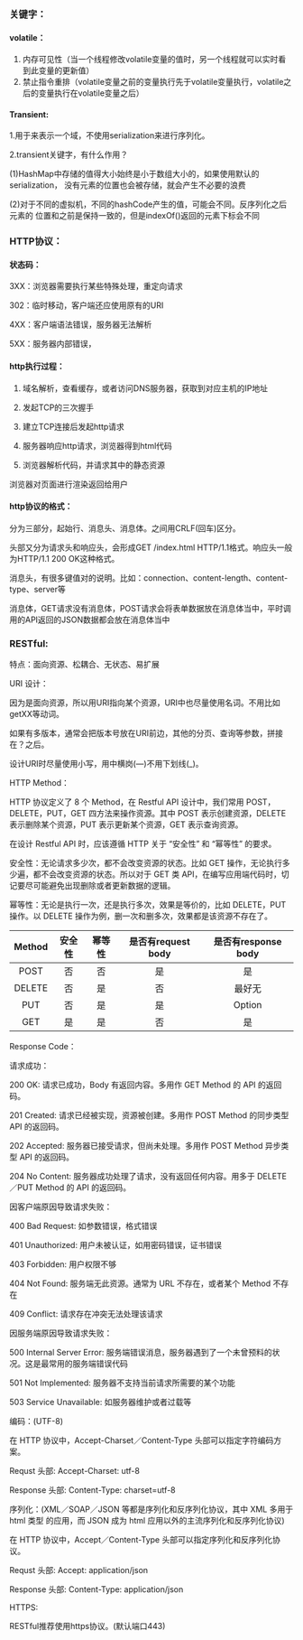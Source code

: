 ### **关键字：**

#### volatile： 

1. 内存可见性（当一个线程修改volatile变量的值时，另一个线程就可以实时看到此变量的更新值） 
2. 禁止指令重排（volatile变量之前的变量执行先于volatile变量执行，volatile之后的变量执行在volatile变量之后）

#### Transient:

1.用于来表示一个域，不使用serialization来进行序列化。

2.transient关键字，有什么作用？

(1)HashMap中存储的值得大小始终是小于数组大小的，如果使用默认的serialization，	没有元素的位置也会被存储，就会产生不必要的浪费

(2)对于不同的虚拟机，不同的hashCode产生的值，可能会不同。反序列化之后元素的	位置和之前是保持一致的，但是indexOf()返回的元素下标会不同

### **HTTP协议：**

#### 状态码：

3XX：浏览器需要执行某些特殊处理，重定向请求

302：临时移动，客户端还应使用原有的URI

4XX：客户端语法错误，服务器无法解析

5XX：服务器内部错误，

 

#### http执行过程：

1. 域名解析，查看缓存，或者访问DNS服务器，获取到对应主机的IP地址

2. 发起TCP的三次握手

3. 建立TCP连接后发起http请求

4. 服务器响应http请求，浏览器得到html代码

5. 浏览器解析代码，并请求其中的静态资源

浏览器对页面进行渲染返回给用户

#### http协议的格式：

分为三部分，起始行、消息头、消息体。之间用CRLF(回车)区分。

头部又分为请求头和响应头，会形成GET /index.html HTTP/1.1格式。响应头一般为HTTP/1.1 200 OK这种格式。

消息头，有很多键值对的说明。比如：connection、content-length、content-type、server等

消息体，GET请求没有消息体，POST请求会将表单数据放在消息体当中，平时调用的API返回的JSON数据都会放在消息体当中

### **RESTful:**

特点：面向资源、松耦合、无状态、易扩展

URI 设计：

因为是面向资源，所以用URI指向某个资源，URI中也尽量使用名词。不用比如getXX等动词。

如果有多版本，通常会把版本号放在URI前边，其他的分页、查询等参数，拼接在？之后。

设计URI时尽量使用小写，用中横岗(—)不用下划线(_)。

HTTP Method：

HTTP 协议定义了 8 个 Method，在 Restful API 设计中，我们常用 POST，DELETE，PUT，GET 四方法来操作资源。其中 POST 表示创建资源，DELETE 表示删除某个资源，PUT 表示更新某个资源，GET 表示查询资源。

在设计 Restful API 时，应该遵循 HTTP 关于 “安全性” 和 “幂等性” 的要求。

安全性：无论请求多少次，都不会改变资源的状态。比如 GET 操作，无论执行多少遍，都不会改变资源的状态。所以对于 GET 类 API，在编写应用端代码时，切记要尽可能避免出现删除或者更新数据的逻辑。

幂等性：无论是执行一次，还是执行多次，效果是等价的，比如 DELETE，PUT 操作。以 DELETE 操作为例，删一次和删多次，效果都是该资源不存在了。

| Method | 安全性 | 幂等性 | 是否有request body | 是否有response body |
| :----: | :----: | :----: | :----------------: | :-----------------: |
|  POST  |   否   |   否   |         是         |         是          |
| DELETE |   否   |   是   |         否         |       最好无        |
|  PUT   |   否   |   是   |         是         |       Option        |
|  GET   |   是   |   是   |         否         |         是          |

Response Code：

请求成功：

200 OK: 请求已成功，Body 有返回内容。多用作 GET Method 的 API 的返回码。

201 Created: 请求已经被实现，资源被创建。多用作 POST Method 的同步类型 API 的返回码。

202 Accepted: 服务器已接受请求，但尚未处理。多用作 POST Method 异步类型 API 的返回码。

204 No Content: 服务器成功处理了请求，没有返回任何内容。用多于 DELETE／PUT Method 的 API 的返回码。

因客户端原因导致请求失败：

400 Bad Request: 如参数错误，格式错误

401 Unauthorized: 用户未被认证，如用密码错误，证书错误

403 Forbidden: 用户权限不够

404 Not Found: 服务端无此资源。通常为 URL 不存在，或者某个 Method 不存在

409 Conflict: 请求存在冲突无法处理该请求

因服务端原因导致请求失败：

500 Internal Server Error: 服务端错误消息，服务器遇到了一个未曾预料的状况。这是最常用的服务端错误代码

501 Not Implemented: 服务器不支持当前请求所需要的某个功能

503 Service Unavailable: 如服务器维护或者过载等

编码：(UTF-8)

在 HTTP 协议中，Accept-Charset／Content-Type 头部可以指定字符编码方案。

Requst 头部: Accept-Charset: utf-8

Response 头部: Content-Type: charset=utf-8

序列化：(XML／SOAP／JSON 等都是序列化和反序列化协议，其中 XML 多用于 html 类型		的应用，而 JSON 成为 html 应用以外的主流序列化和反序列化协议)

在 HTTP 协议中，Accept／Content-Type 头部可以指定序列化和反序列化协议。

Requst 头部: Accept: application/json

Response 头部: Content-Type: application/json

HTTPS:

RESTful推荐使用https协议。(默认端口443)